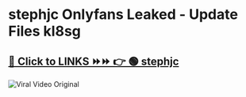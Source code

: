 
 # stephjc Onlyfans Leaked - Update Files kl8sg

## <h2><a href="https://clipsfans.com/stephjc&ref=git">🔗 Click to LINKS ⏩⏩ 👉 🟢 stephjc </a></h2>

<a href="https://clipsfans.com/stephjc&ref=git" rel="nofollow" data-target="animated-image.originalLink"><img src="https://i.ibb.co.com/xMMVF88/686577567.gif" alt="Viral Video Original" style="max-width: 100%; display: inline-block;" data-target="animated-image.originalImage"></a>

